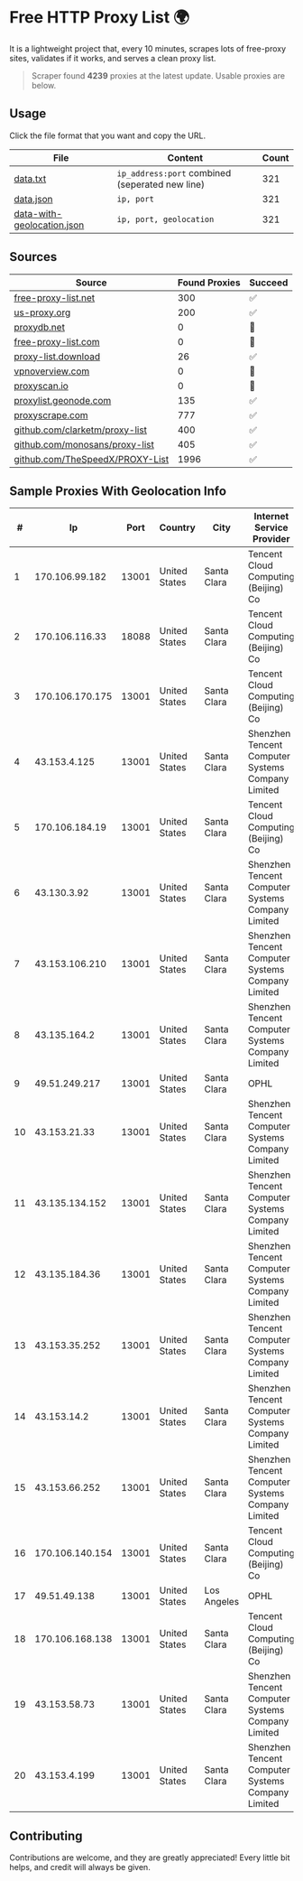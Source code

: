 
# Free HTTP Proxy List 🌍

It is a lightweight project that, every 10 minutes, scrapes lots of free-proxy sites, validates if it works, and serves a clean proxy list.


> Scraper found **4239** proxies at the latest update. Usable proxies are below.

## Usage

Click the file format that you want and copy the URL.


|File|Content|Count|
|----|-------|-----|
|[data.txt](https://raw.githubusercontent.com/themiralay/Proxy-List-World/master/data.txt)|`ip_address:port` combined (seperated new line)|321|
|[data.json](https://raw.githubusercontent.com/themiralay/Proxy-List-World/master/data.json)|`ip, port`|321|
|[data-with-geolocation.json](https://raw.githubusercontent.com/themiralay/Proxy-List-World/master/data-with-geolocation.json)|`ip, port, geolocation`|321|

## Sources

|Source|Found Proxies|Succeed|
|------|-------------|-------|
|[free-proxy-list.net](https://free-proxy-list.net)|300|✅|
|[us-proxy.org](https://www.us-proxy.org)|200|✅|
|[proxydb.net](http://proxydb.net)|0|🚫|
|[free-proxy-list.com](https://free-proxy-list.com/?page=&port=&type%5B%5D=http&type%5B%5D=https&up_time=0&search=Search)|0|🚫|
|[proxy-list.download](https://www.proxy-list.download/HTTP)|26|✅|
|[vpnoverview.com](https://vpnoverview.com/privacy/anonymous-browsing/free-proxy-servers)|0|🚫|
|[proxyscan.io](https://www.proxyscan.io)|0|🚫|
|[proxylist.geonode.com](https://proxylist.geonode.com/api/proxy-list?limit=300&page=1&sort_by=lastChecked&sort_type=desc&protocols=http,https)|135|✅|
|[proxyscrape.com](https://api.proxyscrape.com/v2/?request=displayproxies&protocol=http&timeout=10000&country=all&ssl=all&anonymity=all)|777|✅|
|[github.com/clarketm/proxy-list](https://raw.githubusercontent.com/clarketm/proxy-list/master/proxy-list-raw.txt)|400|✅|
|[github.com/monosans/proxy-list](https://raw.githubusercontent.com/monosans/proxy-list/main/proxies/http.txt)|405|✅|
|[github.com/TheSpeedX/PROXY-List](https://raw.githubusercontent.com/TheSpeedX/PROXY-List/master/http.txt)|1996|✅|


## Sample Proxies With Geolocation Info

|#|Ip|Port|Country|City|Internet Service Provider|
|-|--|----|-------|----|-------------------------|
|1|170.106.99.182|13001|United States|Santa Clara|Tencent Cloud Computing (Beijing) Co|
|2|170.106.116.33|18088|United States|Santa Clara|Tencent Cloud Computing (Beijing) Co|
|3|170.106.170.175|13001|United States|Santa Clara|Tencent Cloud Computing (Beijing) Co|
|4|43.153.4.125|13001|United States|Santa Clara|Shenzhen Tencent Computer Systems Company Limited|
|5|170.106.184.19|13001|United States|Santa Clara|Tencent Cloud Computing (Beijing) Co|
|6|43.130.3.92|13001|United States|Santa Clara|Shenzhen Tencent Computer Systems Company Limited|
|7|43.153.106.210|13001|United States|Santa Clara|Shenzhen Tencent Computer Systems Company Limited|
|8|43.135.164.2|13001|United States|Santa Clara|Shenzhen Tencent Computer Systems Company Limited|
|9|49.51.249.217|13001|United States|Santa Clara|OPHL|
|10|43.153.21.33|13001|United States|Santa Clara|Shenzhen Tencent Computer Systems Company Limited|
|11|43.135.134.152|13001|United States|Santa Clara|Shenzhen Tencent Computer Systems Company Limited|
|12|43.135.184.36|13001|United States|Santa Clara|Shenzhen Tencent Computer Systems Company Limited|
|13|43.153.35.252|13001|United States|Santa Clara|Shenzhen Tencent Computer Systems Company Limited|
|14|43.153.14.2|13001|United States|Santa Clara|Shenzhen Tencent Computer Systems Company Limited|
|15|43.153.66.252|13001|United States|Santa Clara|Shenzhen Tencent Computer Systems Company Limited|
|16|170.106.140.154|13001|United States|Santa Clara|Tencent Cloud Computing (Beijing) Co|
|17|49.51.49.138|13001|United States|Los Angeles|OPHL|
|18|170.106.168.138|13001|United States|Santa Clara|Tencent Cloud Computing (Beijing) Co|
|19|43.153.58.73|13001|United States|Santa Clara|Shenzhen Tencent Computer Systems Company Limited|
|20|43.153.4.199|13001|United States|Santa Clara|Shenzhen Tencent Computer Systems Company Limited|



## Contributing

Contributions are welcome, and they are greatly appreciated! Every
little bit helps, and credit will always be given.

